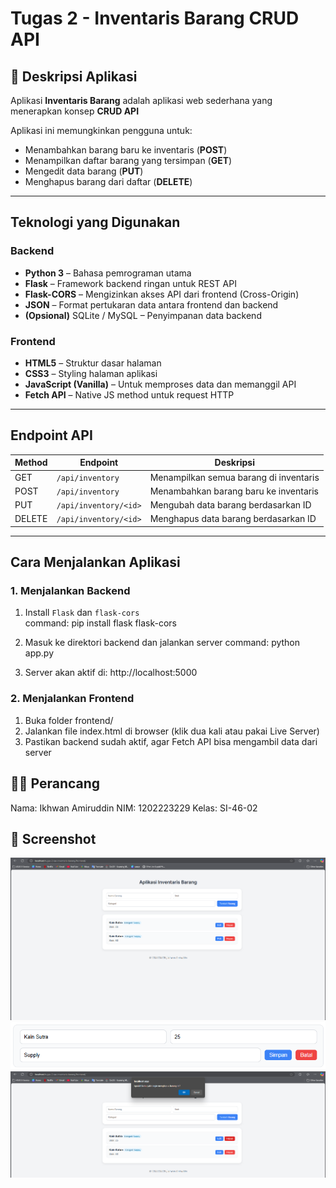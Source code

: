 # Tugas 2 - Inventaris Barang CRUD API

## 📌 Deskripsi Aplikasi
Aplikasi **Inventaris Barang** adalah aplikasi web sederhana yang menerapkan konsep **CRUD API**

Aplikasi ini memungkinkan pengguna untuk:

- Menambahkan barang baru ke inventaris (**POST**)
- Menampilkan daftar barang yang tersimpan (**GET**)
- Mengedit data barang (**PUT**)
- Menghapus barang dari daftar (**DELETE**)

---

## Teknologi yang Digunakan

### Backend
- **Python 3** – Bahasa pemrograman utama
- **Flask** – Framework backend ringan untuk REST API
- **Flask-CORS** – Mengizinkan akses API dari frontend (Cross-Origin)
- **JSON** – Format pertukaran data antara frontend dan backend
- **(Opsional)** SQLite / MySQL – Penyimpanan data backend

### Frontend
- **HTML5** – Struktur dasar halaman
- **CSS3** – Styling halaman aplikasi
- **JavaScript (Vanilla)** – Untuk memproses data dan memanggil API
- **Fetch API** – Native JS method untuk request HTTP

---

## Endpoint API

| Method | Endpoint               | Deskripsi                                |
|--------|------------------------|------------------------------------------|
| GET    | `/api/inventory`       | Menampilkan semua barang di inventaris   |
| POST   | `/api/inventory`       | Menambahkan barang baru ke inventaris    |
| PUT    | `/api/inventory/<id>`  | Mengubah data barang berdasarkan ID      |
| DELETE | `/api/inventory/<id>`  | Menghapus data barang berdasarkan ID     |

---

## Cara Menjalankan Aplikasi

### 1. Menjalankan Backend
1. Install `Flask` dan `flask-cors`  
   command: pip install flask flask-cors

2. Masuk ke direktori backend dan jalankan server
   command: python app.py

3. Server akan aktif di:
   http://localhost:5000

### 2. Menjalankan Frontend
1. Buka folder frontend/
2. Jalankan file index.html di browser (klik dua kali atau pakai Live Server)
3. Pastikan backend sudah aktif, agar Fetch API bisa mengambil data dari server

## 👨‍💻 Perancang
Nama: Ikhwan Amiruddin
NIM: 1202223229
Kelas: SI-46-02

## 📸 Screenshot
![Tampilan Aplikasi](asset/1.png)
![Tampilan Edit](asset/2.png)
![Tampilan Delete](asset/3.png)